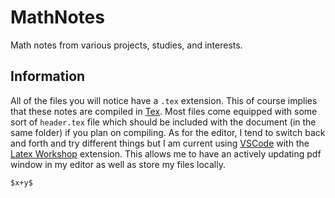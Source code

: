 # MathNotes
Math notes from various projects, studies, and interests.

## Information
All of the files you will notice have a `.tex` extension. This of course implies that these notes are compiled in [Tex](https://www.tug.org/texlive/). Most files come equipped with some sort of `header.tex` file which should be included with the document (in the same folder) if you plan on compiling. As for the editor, I tend to switch back and forth and try different things but I am current using [VSCode](https://code.visualstudio.com/) with the [Latex Workshop](https://marketplace.visualstudio.com/items?itemName=James-Yu.latex-workshop) extension. This allows me to have an actively updating pdf window in my editor as well as store my files locally.

`$x+y$`
